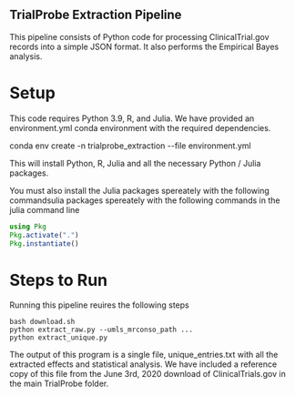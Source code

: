 ## TrialProbe Extraction Pipeline

This pipeline consists of Python code for processing ClinicalTrial.gov records into a simple JSON format.
It also performs the Empirical Bayes analysis.

# Setup

This code requires Python 3.9, R, and Julia. 
We have provided an environment.yml conda environment with the required dependencies.

conda env create -n trialprobe_extraction --file environment.yml

This will install Python, R, Julia and all the necessary Python / Julia  packages.

You must also install the Julia packages spereately with the following commandsulia packages spereately with the following commands in the julia command line

```julia
using Pkg
Pkg.activate(".")
Pkg.instantiate()
```

# Steps to Run

Running this pipeline reuires the following steps

```
bash download.sh
python extract_raw.py --umls_mrconso_path ...
python extract_unique.py
```

The output of this program is a single file, unique_entries.txt with all the extracted effects and statistical analysis.
We have included a reference copy of this file from the June 3rd, 2020 download of ClinicalTrials.gov in the main TrialProbe folder.
